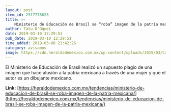 ```yaml
---
layout: post
item_id: 2517778628
title: >-
    Ministerio de Educación de Brasil se “roba” imagen de la patria mexicana
author: Tatu D'Oquei
date: 2019-03-10 12:29:51
pub_date: 2019-03-10 12:29:51
time_added: 2019-03-08 21:42:26
category: avisamos
image: https://cdn.heraldodemexico.com.mx/wp-content/uploads/2019/03/Captura-de-pantalla-2019-03-08-a-las-16.20.34-e1552084863739.png
---
```


El Ministerio de Educación de Brasil realizó un supuesto plagio de una imagen que hace alusión a la patria mexicana a través de una mujer y que el autor es un dibujante mexicano.

**Link:** [https://heraldodemexico.com.mx/tendencias/ministerio-de-educacion-de-brasil-se-roba-imagen-de-la-patria-mexicana/](https://heraldodemexico.com.mx/tendencias/ministerio-de-educacion-de-brasil-se-roba-imagen-de-la-patria-mexicana/)

